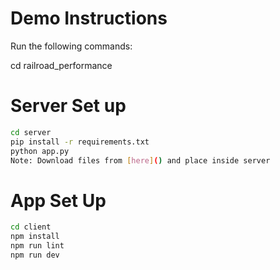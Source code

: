 # Demo Instructions

Run the following commands:

cd railroad_performance

# Server Set up

```sh
cd server
pip install -r requirements.txt
python app.py
Note: Download files from [here]() and place inside server
```

# App Set Up

```sh
cd client
npm install
npm run lint
npm run dev
```